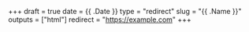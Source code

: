 +++
draft = true
date = {{ .Date }}
type = "redirect"
slug = "{{ .Name }}"
outputs = ["html"]
redirect = "https://example.com"
+++

